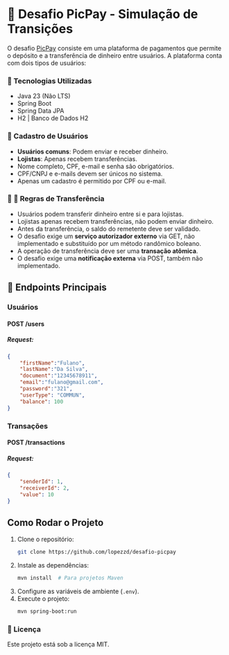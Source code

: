 # 🏦 Desafio PicPay - Simulação de Transições

O desafio [PicPay](https://github.com/PicPay/picpay-desafio-backend) consiste em uma plataforma de pagamentos que permite o depósito e a transferência de dinheiro entre usuários. A plataforma conta com dois tipos de usuários:


### 🚀 Tecnologias Utilizadas
- Java 23 (Não LTS)
- Spring Boot
- Spring Data JPA
- H2 | Banco de Dados H2

### 👤 Cadastro de Usuários
- **Usuários comuns**: Podem enviar e receber dinheiro.
- **Lojistas**: Apenas recebem transferências.
- Nome completo, CPF, e-mail e senha são obrigatórios.
- CPF/CNPJ e e-mails devem ser únicos no sistema.
- Apenas um cadastro é permitido por CPF ou e-mail.

### 💸 🔄 Regras de Transferência
- Usuários podem transferir dinheiro entre si e para lojistas.
- Lojistas apenas recebem transferências, não podem enviar dinheiro.
- Antes da transferência, o saldo do remetente deve ser validado.
- O desafio exige um **serviço autorizador externo** via GET, não implementado e substituído por um método randômico boleano.
- A operação de transferência deve ser uma **transação atômica**.
- O desafio exige uma **notificação externa** via POST, também não implementado.

## 📌 Endpoints Principais

### **Usuários**
#### **POST /users**
##### **Request:**
```json
{
    "firstName":"Fulano",
    "lastName":"Da Silva",
    "document":"12345678911",
    "email":"fulano@gmail.com",
    "password":"321",
    "userType": "COMMUN",
    "balance": 100
}
```

### **Transações**
#### **POST /transactions**
##### **Request:**
```json
{
    "senderId": 1,
    "receiverId": 2,
    "value": 10
}
```

## Como Rodar o Projeto
1. Clone o repositório:
   ```sh
   git clone https://github.com/lopezzd/desafio-picpay
   ```
2. Instale as dependências:
   ```sh
   mvn install  # Para projetos Maven
   ```
3. Configure as variáveis de ambiente (`.env`).
4. Execute o projeto:
   ```sh
   mvn spring-boot:run
   ```

### 🐝 Licença
Este projeto está sob a licença MIT.
